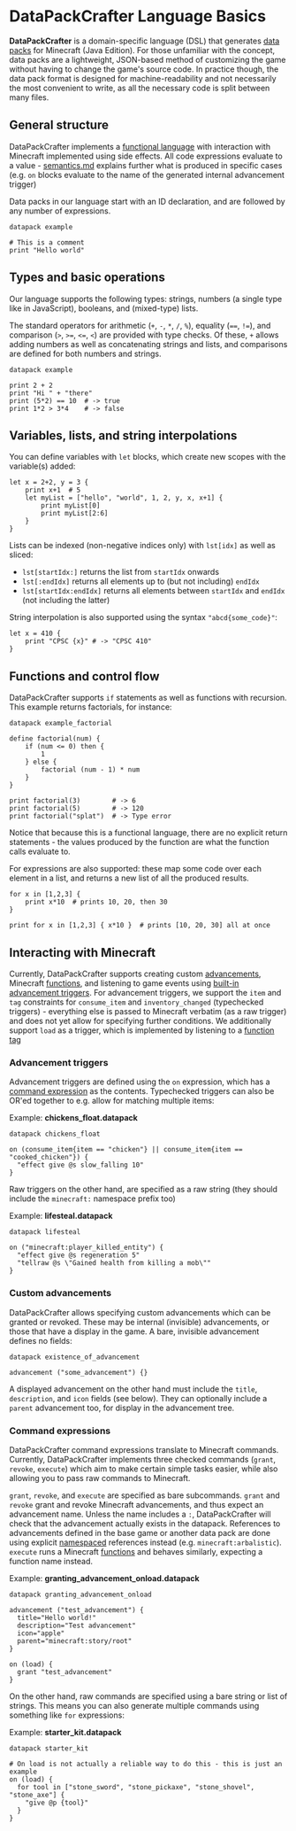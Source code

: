 # DataPackCrafter Language Basics

**DataPackCrafter** is a domain-specific language (DSL) that generates [data packs](https://minecraft.fandom.com/wiki/Data_pack) for Minecraft (Java Edition). For those unfamiliar with the concept, data packs are a lightweight, JSON-based method of customizing the game without having to change the game's source code. In practice though, the data pack format is designed for machine-readability and not necessarily the most convenient to write, as all the necessary code is split between many files.

## General structure

DataPackCrafter implements a [functional language](https://en.wikipedia.org/wiki/Functional_programming) with interaction with Minecraft implemented using side effects. All code expressions evaluate to a value - [semantics.md](semantics.md) explains further what is produced in specific cases (e.g. `on` blocks evaluate to the name of the generated internal advancement trigger)

Data packs in our language start with an ID declaration, and are followed by any number of expressions.

```
datapack example

# This is a comment
print "Hello world"
```

## Types and basic operations

Our language supports the following types: strings, numbers (a single type like in JavaScript), booleans, and (mixed-type) lists.

The standard operators for arithmetic (`+`, `-`, `*`, `/`, `%`), equality (`==`, `!=`), and comparison (`>`, `>=`, `<=`, `<`) are provided with type checks. Of these, `+` allows adding numbers as well as concatenating strings and lists, and comparisons are defined for both numbers and strings.

```
datapack example

print 2 + 2
print "Hi " + "there"
print (5*2) == 10  # -> true
print 1*2 > 3*4    # -> false
```

## Variables, lists, and string interpolations

You can define variables with `let` blocks, which create new scopes with the variable(s) added:

```
let x = 2+2, y = 3 {
    print x+1  # 5
    let myList = ["hello", "world", 1, 2, y, x, x+1] {
        print myList[0]
        print myList[2:6]
    }
}
```

Lists can be indexed (non-negative indices only) with `lst[idx]` as well as sliced:

- `lst[startIdx:]` returns the list from `startIdx` onwards
- `lst[:endIdx]` returns all elements up to (but not including) `endIdx`
- `lst[startIdx:endIdx]` returns all elements between `startIdx` and `endIdx` (not including the latter)

String interpolation is also supported using the syntax `"abcd{some_code}"`:

```
let x = 410 {
    print "CPSC {x}" # -> "CPSC 410"
}
```

## Functions and control flow

DataPackCrafter supports `if` statements as well as functions with recursion. This example returns factorials, for instance:

```
datapack example_factorial

define factorial(num) {
    if (num <= 0) then {
        1
    } else {
        factorial (num - 1) * num
    }
}

print factorial(3)        # -> 6
print factorial(5)        # -> 120
print factorial("splat")  # -> Type error
```

Notice that because this is a functional language, there are no explicit return statements - the values produced by the function are what the function calls evaluate to.

For expressions are also supported: these map some code over each element in a list, and returns a new list of all the produced results.

```
for x in [1,2,3] {
    print x*10  # prints 10, 20, then 30
}

print for x in [1,2,3] { x*10 }  # prints [10, 20, 30] all at once
```

## Interacting with Minecraft

Currently, DataPackCrafter supports creating custom [advancements](https://minecraft.fandom.com/wiki/Advancement/JSON_format#File_format), Minecraft [functions](https://minecraft.fandom.com/wiki/Function_(Java_Edition)), and listening to game events using [built-in advancement triggers](https://minecraft.fandom.com/wiki/Advancement/JSON_format#List_of_triggers). For advancement triggers, we support the `item` and `tag` constraints for `consume_item` and `inventory_changed` (typechecked triggers) - everything else is passed to Minecraft verbatim (as a raw trigger) and does not yet allow for specifying further conditions. We additionally support `load` as a trigger, which is implemented by listening to a [function tag](https://minecraft.fandom.com/wiki/Tag#Function_tags)

### Advancement triggers

Advancement triggers are defined using the `on` expression, which has a [command expression](#Command_expressions) as the contents. Typechecked triggers can also be OR'ed together to e.g. allow for matching multiple items:

Example: **chickens_float.datapack**

```
datapack chickens_float

on (consume_item{item == "chicken"} || consume_item{item == "cooked_chicken"}) {
  "effect give @s slow_falling 10"
}
```

Raw triggers on the other hand, are specified as a raw string (they should include the `minecraft:` namespace prefix too)

Example: **lifesteal.datapack**

```
datapack lifesteal

on ("minecraft:player_killed_entity") {
  "effect give @s regeneration 5"
  "tellraw @s \"Gained health from killing a mob\""
}
```

### Custom advancements

DataPackCrafter allows specifying custom advancements which can be granted or revoked. These may be internal (invisible) advancements, or those that have a display in the game. A bare, invisible advancement defines no fields:

```
datapack existence_of_advancement

advancement ("some_advancement") {}
```

A displayed advancement on the other hand must include the `title`, `description`, and `icon` fields (see below). They can optionally include a `parent` advancement too, for display in the advancement tree.

### Command expressions

DataPackCrafter command expressions translate to Minecraft commands. Currently, DataPackCrafter implements three checked commands (`grant`, `revoke`, `execute`) which aim to make certain simple tasks easier, while also allowing you to pass raw commands to Minecraft.

`grant`, `revoke`, and `execute` are specified as bare subcommands. `grant` and `revoke` grant and revoke Minecraft advancements, and thus expect an advancement name. Unless the name includes a `:`, DataPackCrafter will check that the advancement actually exists in the datapack. References to advancements defined in the base game or another data pack are done using explicit [namespaced]((https://minecraft.fandom.com/wiki/Resource_location#Namespaces)) references instead (e.g. `minecraft:arbalistic`). `execute` runs a Minecraft [functions](https://minecraft.fandom.com/wiki/Function_(Java_Edition)) and behaves similarly, expecting a function name instead.

Example: **granting_advancement_onload.datapack**

```
datapack granting_advancement_onload

advancement ("test_advancement") {
  title="Hello world!"
  description="Test advancement"
  icon="apple"
  parent="minecraft:story/root"
}

on (load) {
  grant "test_advancement"
}
```

On the other hand, raw commands are specified using a bare string or list of strings. This means you can also generate multiple commands using something like `for` expressions:

Example: **starter_kit.datapack**

```
datapack starter_kit

# On load is not actually a reliable way to do this - this is just an example
on (load) {
  for tool in ["stone_sword", "stone_pickaxe", "stone_shovel", "stone_axe"] {
    "give @p {tool}"
  }
}

```
